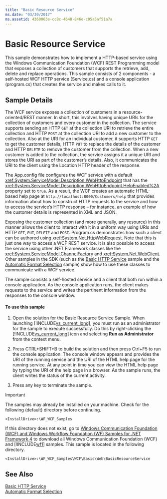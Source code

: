 ```yaml
---
title: "Basic Resource Service"
ms.date: "03/30/2017"
ms.assetid: 4360063e-cc8c-4648-846e-c05a5af51a7a
---
```

# Basic Resource Service
This sample demonstrates how to implement a HTTP-based service using the Windows Communication Foundation (WCF) REST Programming model that exposes a collection of customers that supports the retrieve, add, delete and replace operations. This sample consists of 2 components - a self-hosted WCF HTTP service (Service.cs) and a console application (program.cs) that creates the service and makes calls to it.  
  
## Sample Details  
 The WCF service exposes a collection of customers in a resource-oriented/REST manner. In short, this involves having unique URIs for the collection of customers and every customer in the collection. The service supports sending an HTTP `GET` at the collection URI to retrieve the entire collection and HTTP `POST` at the collection URI to add a new customer to the collection. Also at the URI for an individual customer, it supports HTTP `GET` to get the customer details, HTTP `PUT` to replace the details of the customer and HTTP `DELETE` to remove the customer from the collection. When a new customer is added to the collection, the service assigns it a unique URI and stores the URI as part of the customer’s details. Also, it communicates the URI to the client using the Location HTTP header of the response.  
  
 The App.config file configures the WCF service with a default <xref:System.ServiceModel.Description.WebHttpEndpoint> that has the <xref:System.ServiceModel.Description.WebHttpEndpoint.HelpEnabled%2A> property set to `true`. As a result, the WCF creates an automatic HTML-based help page at `http://localhost:8000/Customers/help` that provides information about how to construct HTTP requests to the service and how to access the service’s HTTP response – for instance, an example of how the customer details is represented in XML and JSON.  
  
 Exposing the customer collection (and more generally, any resource) in this manner allows the client to interact with it in a uniform way using URIs and HTTP `GET`, `PUT`, `DELETE` and `POST`. Program.cs demonstrates how such a client can be authored using <xref:System.Net.HttpWebRequest>. Note that this is just one way to access a WCF REST service. It is also possible to access the service using other .NET Framework classes like the <xref:System.ServiceModel.ChannelFactory> and <xref:System.Net.WebClient>. Other samples in the SDK (such as the [Basic HTTP Service](../../../../docs/framework/wcf/samples/basic-http-service.md) sample and the [Automatic Format Selection](../../../../docs/framework/wcf/samples/automatic-format-selection.md) sample) show how to use these classes to communicate with a WCF service.  
  
 The sample consists a self-hosted service and a client that both run within a console application. As the console application runs, the client makes requests to the service and writes the pertinent information from the responses to the console window.  
  
#### To use this sample  
  
1.  Open the solution for the Basic Resource Service Sample. When launching [!INCLUDE[vs_current_long](../../../../includes/vs-current-long-md.md)], you must run as an administrator for the sample to execute successfully. Do this by right-clicking the [!INCLUDE[vs_current_long](../../../../includes/vs-current-long-md.md)] icon and selecting **Run as Administrator** from the context menu.  
  
2.  Press CTRL+SHIFT+B to build the solution and then press Ctrl+F5 to run the console application. The console window appears and provides the URI of the running service and the URI of the HTML help page for the running service. At any point in time you can view the HTML help page by typing the URI of the help page in a browser. As the sample runs, the client writes the status of the current activity.  
  
3.  Press any key to terminate the sample.  
  
> [!IMPORTANT]
>  The samples may already be installed on your machine. Check for the following (default) directory before continuing.  
>   
>  `<InstallDrive>:\WF_WCF_Samples`  
>   
>  If this directory does not exist, go to [Windows Communication Foundation (WCF) and Windows Workflow Foundation (WF) Samples for .NET Framework 4](http://go.microsoft.com/fwlink/?LinkId=150780) to download all Windows Communication Foundation (WCF) and [!INCLUDE[wf1](../../../../includes/wf1-md.md)] samples. This sample is located in the following directory.  
>   
>  `<InstallDrive>:\WF_WCF_Samples\WCF\Basic\Web\BasicResourceService`  
  
## See Also  
 [Basic HTTP Service](../../../../docs/framework/wcf/samples/basic-http-service.md)  
 [Automatic Format Selection](../../../../docs/framework/wcf/samples/automatic-format-selection.md)
